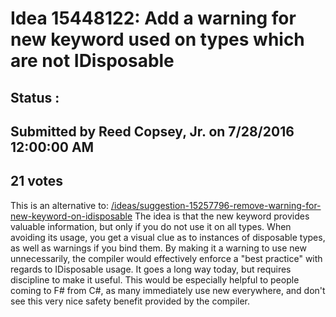 # Idea 15448122: Add a warning for new keyword used on types which are not IDisposable #

## Status : 

## Submitted by Reed Copsey, Jr. on 7/28/2016 12:00:00 AM

## 21 votes

This is an alternative to: [/ideas/suggestion-15257796-remove-warning-for-new-keyword-on-idisposable](/ideas/suggestion-15257796-remove-warning-for-new-keyword-on-idisposable.md)
The idea is that the new keyword provides valuable information, but only if you do not use it on all types.
When avoiding its usage, you get a visual clue as to instances of disposable types, as well as warnings if you bind them.
By making it a warning to use new unnecessarily, the compiler would effectively enforce a "best practice" with regards to IDisposable usage. It goes a long way today, but requires discipline to make it useful.
This would be especially helpful to people coming to F# from C#, as many immediately use new everywhere, and don't see this very nice safety benefit provided by the compiler.




